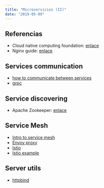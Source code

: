 ```yaml
---
title: "Microservicios (II)"
date: "2019-05-09"
---
```


## Referencias

- Cloud native computing foundation: [enlace](https://www.cncf.io/projects/)
- Nginx guide: [enlace](https://www.nginx.com/blog/introduction-to-microservices/)

## Services communication

- [how to communicate between services](https://www.sderosiaux.com/articles/2017/01/18/how-to-communicate-between-micro-services-part-1/#mommessage-queues-and-cqrsevent-sourcing)
- [grpc](https://grpc.io/)

## Service discovering

- Apache Zookeeper: [enlace](http://zookeeper.apache.org/)

## Service Mesh

- [Intro to service mesh](https://www.youtube.com/watch?v=WaD0SBb13AU)
- [Envoy proxy](https://www.envoyproxy.io/)
- [Istio](https://istio.io/docs/concepts/what-is-istio/)
- [Istio example](https://www.paradigmadigital.com/dev/jugando-con-istio-the-next-big-thing-en-microservicios-1-2/)

## Server utils

- [httpbind](https://httpbin.org/)
